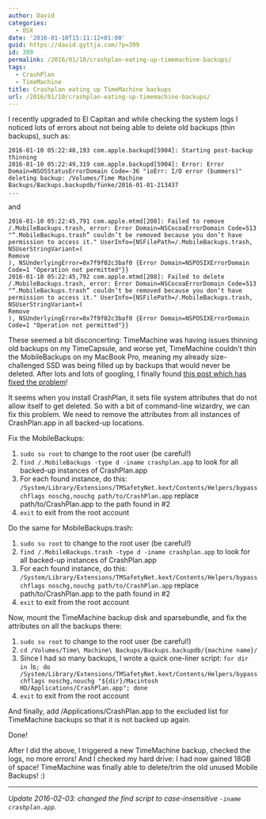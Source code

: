 ```yaml
---
author: David
categories:
  - OSX
date: '2016-01-10T15:11:12+01:00'
guid: https://david.gyttja.com/?p=399
id: 399
permalink: /2016/01/10/crashplan-eating-up-timemachine-backups/
tags:
  - CrashPlan
  - TimeMachine
title: Crashplan eating up TimeMachine backups
url: /2016/01/10/crashplan-eating-up-timemachine-backups/
---
```



I recently upgraded to El Capitan and while checking the system logs I noticed lots of errors about not being able to delete old backups (thin backups), such as:
```plaintext
2016-01-10 05:22:48,193 com.apple.backupd[5904]: Starting post-backup thinning
2016-01-10 05:22:49,319 com.apple.backupd[5904]: Error: Error Domain=NSOSStatusErrorDomain Code=-36 "ioErr: I/O error (bummers)" deleting backup: /Volumes/Time Machine Backups/Backups.backupdb/fünke/2016-01-01-213437
...
```
and

<!--more-->

```plaintext
2016-01-10 05:22:45,791 com.apple.mtmd[208]: Failed to remove /.MobileBackups.trash, error: Error Domain=NSCocoaErrorDomain Code=513 "“.MobileBackups.trash” couldn’t be removed because you don’t have permission to access it." UserInfo={NSFilePath=/.MobileBackups.trash, NSUserStringVariant=(
Remove
), NSUnderlyingError=0x7f9f02c3baf0 {Error Domain=NSPOSIXErrorDomain Code=1 "Operation not permitted"}}
2016-01-10 05:22:45,792 com.apple.mtmd[208]: Failed to delete /.MobileBackups.trash, error: Error Domain=NSCocoaErrorDomain Code=513 "“.MobileBackups.trash” couldn’t be removed because you don’t have permission to access it." UserInfo={NSFilePath=/.MobileBackups.trash, NSUserStringVariant=(
Remove
), NSUnderlyingError=0x7f9f02c3baf0 {Error Domain=NSPOSIXErrorDomain Code=1 "Operation not permitted"}}
```

These seemed a bit disconcerting: TimeMachine was having issues thinning old backups on my TimeCapsule, and worse yet, TimeMachine couldn't thin the MobileBackups on my MacBook Pro, meaning my already size-challenged SSD was being filled up by backups that would never be deleted. After lots and lots of googling, I finally found [this post which has fixed the problem](https://discussions.apple.com/message/29277434#29277434)!

It seems when you install CrashPlan, it sets file system attributes that do not allow itself to get deleted. So with a bit of command-line wizardry, we can fix this problem. We need to remove the attributes from all instances of CrashPlan.app in all backed-up locations.

Fix the MobileBackups:

1. `sudo su root` to change to the root user (be careful!)
2. `find /.MobileBackups -type d -iname crashplan.app` to look for all backed-up instances of CrashPlan.app
3. For each found instance, do this: `/System/Library/Extensions/TMSafetyNet.kext/Contents/Helpers/bypass chflags noschg,nouchg path/to/CrashPlan.app` replace path/to/CrashPlan.app to the path found in #2
4. `exit` to exit from the root account

Do the same for MobileBackups.trash:

1. `sudo su root` to change to the root user (be careful!)
2. `find /.MobileBackups.trash -type d -iname crashplan.app` to look for all backed-up instances of CrashPlan.app
3. For each found instance, do this: `/System/Library/Extensions/TMSafetyNet.kext/Contents/Helpers/bypass chflags noschg,nouchg path/to/CrashPlan.app` replace path/to/CrashPlan.app to the path found in #2
4. `exit` to exit from the root account

Now, mount the TimeMachine backup disk and sparsebundle, and fix the attributes on all the backups there:

1. `sudo su root` to change to the root user (be careful!)
2. `cd /Volumes/Time\ Machine\ Backups/Backups.backupdb/{machine name}/`
3. Since I had so many backups, I wrote a quick one-liner script: `for dir in `ls`; do /System/Library/Extensions/TMSafetyNet.kext/Contents/Helpers/bypass chflags noschg,nouchg "${dir}/Macintosh HD/Applications/CrashPlan.app"; done`
4. `exit` to exit from the root account

And finally, add /Applications/CrashPlan.app to the excluded list for TimeMachine backups so that it is not backed up again.

Done!

After I did the above, I triggered a new TimeMachine backup, checked the logs, no more errors! And I checked my hard drive: I had now gained 18GB of space! TimeMachine was finally able to delete/trim the old unused Mobile Backups! :)

---

_Update 2016-02-03: changed the find script to case-insensitive `-iname crashplan.app`._
